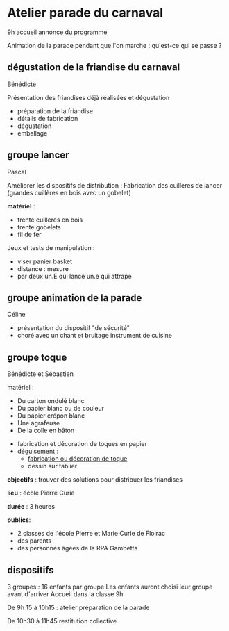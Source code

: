 # Atelier parade du carnaval

9h accueil annonce du programme

Animation de la parade pendant que l'on marche : qu'est-ce qui se passe ?

## dégustation de la friandise du carnaval

Bénédicte

Présentation des friandises déjà réalisées et dégustation

- préparation de la friandise
- détails de fabrication
- dégustation
- emballage

## groupe lancer

Pascal

Améliorer les dispositifs de distribution : Fabrication des cuillères de lancer (grandes cuillères en bois avec un gobelet)

**matériel** :

- trente cuillères en bois
- trente gobelets
- fil de fer

Jeux et tests de manipulation :

- viser panier basket
- distance : mesure
- par deux un.E qui lance un.e qui attrape

## groupe animation de la parade

Céline

- présentation du dispositif "de sécurité"
- choré avec un chant et bruitage instrument de cuisine

## groupe toque

Bénédicte et Sébastien

matériel :

- Du carton ondulé blanc
- Du papier blanc ou de couleur
- Du papier crépon blanc
- Une agrafeuse
- De la colle en bâton

* fabrication et décoration de toques en papier
* déguisement :
  - [fabrication ou décoration de toque](https://www.teteamodeler.com/activite/deguisement/toque-chef-cuisinier.asp#)
  - dessin sur tablier

**objectifs** : trouver des solutions pour distribuer les friandises

**lieu** : école Pierre Curie

**durée** : 3 heures

**publics**:

- 2 classes de l'école Pierre et Marie Curie de Floirac
- des parents
- des personnes âgées de la RPA Gambetta

## dispositifs

3 groupes : 16 enfants par groupe
Les enfants auront choisi leur groupe avant d'arriver
Accueil dans la classe 9h

De 9h 15 à 10h15 : atelier préparation de la parade

De 10h30 à 11h45 restitution collective
